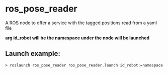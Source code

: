 # ros_pose_reader

A ROS node to offer a service with the tagged positions read from a yaml file

**arg id_robot will be the namespace under the node will be launched**

## Launch example:

```
> roslaunch ros_pose_reader ros_pose_reader.launch id_robot:=namespace
```
